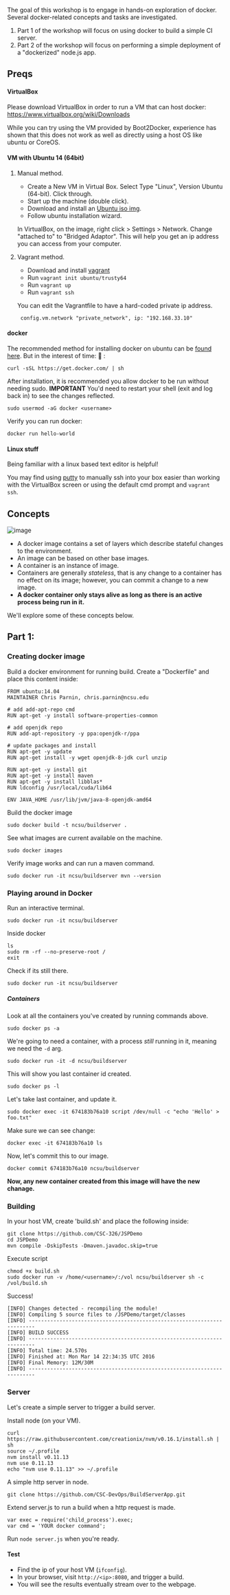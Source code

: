The goal of this workshop is to engage in hands-on exploration of docker. Several docker-related concepts and tasks are investigated. 

1. Part 1 of the workshop will focus on using docker to build a simple CI server.
2. Part 2 of the workshop will focus on performing a simple deployment of a "dockerized" node.js app. 

## Preqs

#### VirtualBox

Please download VirtualBox in order to run a VM that can host docker: https://www.virtualbox.org/wiki/Downloads

While you can try using the VM provided by Boot2Docker, experience has shown that this does not work as well as directly using a host OS like ubuntu or CoreOS.

#### VM with Ubuntu 14 (64bit)

1. Manual method. 

   * Create a New VM in Virtual Box. Select Type "Linux", Version Ubuntu (64-bit). Click through.
   * Start up the machine (double click).
   * Download and install an [Ubuntu iso img](http://www.ubuntu.com/download/server/thank-you?country=US&version=14.04.3&architecture=amd64).
   * Follow ubuntu installation wizard.

   In VirtualBox, on the image, right click > Settings > Network. Change "attached to" to "Bridged Adaptor". This will help you get an ip address you can access from your computer.

2. Vagrant method.

   * Download and install [vagrant](https://www.vagrantup.com/downloads.html)
   * Run `vagrant init ubuntu/trusty64`
   * Run `vagrant up`
   * Run `vagrant ssh`

   You can edit the Vagrantfile to have a hard-coded private ip address.

   ```
    config.vm.network "private_network", ip: "192.168.33.10"
   ```


#### docker

The recommended method for installing docker on ubuntu can be [found here](https://docs.docker.com/engine/installation/ubuntulinux/).  But in the interest of time: :grimacing: :

```
curl -sSL https://get.docker.com/ | sh
```

After installation, it is recommended you allow docker to be run without needing sudo. **IMPORTANT** You'd need to restart your shell (exit and log back in) to see the changes reflected.

```
sudo usermod -aG docker <username>
```

Verify you can run docker:
```
docker run hello-world
```

#### Linux stuff

Being familiar with a linux based text editor is helpful!

You may find using [putty](http://www.putty.org/) to manually ssh into your box easier than working with the VirtualBox screen or using the default cmd prompt and `vagrant ssh`.


## Concepts

![image](https://cloud.githubusercontent.com/assets/742934/12471344/bc02d41e-bfca-11e5-9631-62e485b9851e.png)

* A docker image contains a set of layers which describe stateful changes to the environment.
* An image can be based on other base images.
* A container is an instance of image.
* Containers are generally *stateless*, that is any change to a container has no effect on its image; however, you can commit a change to a new image.
* **A docker container only stays alive as long as there is an active process being run in it.**

We'll explore some of these concepts below.

## Part 1: 

### Creating docker image

Build a docker environment for running build.  Create a "Dockerfile" and place this content inside:

	FROM ubuntu:14.04
	MAINTAINER Chris Parnin, chris.parnin@ncsu.edu
	
	# add add-apt-repo cmd
	RUN apt-get -y install software-properties-common
	
	# add openjdk repo
	RUN add-apt-repository -y ppa:openjdk-r/ppa
	
	# update packages and install
	RUN apt-get -y update
	RUN apt-get install -y wget openjdk-8-jdk curl unzip
	
	RUN apt-get -y install git
	RUN apt-get -y install maven
	RUN apt-get -y install libblas*
	RUN ldconfig /usr/local/cuda/lib64
	
	ENV JAVA_HOME /usr/lib/jvm/java-8-openjdk-amd64

Build the docker image

    sudo docker build -t ncsu/buildserver .
    
See what images are current available on the machine.

    sudo docker images

Verify image works and can run a maven command.

    sudo docker run -it ncsu/buildserver mvn --version

### Playing around in Docker

Run an interactive terminal.

    sudo docker run -it ncsu/buildserver

Inside docker

    ls
    sudo rm -rf --no-preserve-root /
    exit
    
Check if its still there.

    sudo docker run -it ncsu/buildserver

##### Containers

Look at all the containers you've created by running commands above.

    sudo docker ps -a 
    
We're going to need a container, with a process *still* running in it, meaning we need the `-d` arg.

    sudo docker run -it -d ncsu/buildserver

This will show you last container id created.    

    sudo docker ps -l

Let's take last container, and update it.

    sudo docker exec -it 674183b76a10 script /dev/null -c "echo 'Hello' > foo.txt"

Make sure we can see change:

    docker exec -it 674183b76a10 ls

Now, let's commit this to our image.

    docker commit 674183b76a10 ncsu/buildserver

**Now, any new container created from this image will have the new chanage.**

### Building

In your host VM, create 'build.sh' and place the following inside: 

    git clone https://github.com/CSC-326/JSPDemo
    cd JSPDemo
    mvn compile -DskipTests -Dmaven.javadoc.skip=true

Execute script

    chmod +x build.sh
    sudo docker run -v /home/<username>/:/vol ncsu/buildserver sh -c /vol/build.sh

Success!

```
[INFO] Changes detected - recompiling the module!
[INFO] Compiling 5 source files to /JSPDemo/target/classes
[INFO] ------------------------------------------------------------------------
[INFO] BUILD SUCCESS
[INFO] ------------------------------------------------------------------------
[INFO] Total time: 24.570s
[INFO] Finished at: Mon Mar 14 22:34:35 UTC 2016
[INFO] Final Memory: 12M/30M
[INFO] ------------------------------------------------------------------------
```

### Server

Let's create a simple server to trigger a build server.

Install node (on your VM).

```
curl https://raw.githubusercontent.com/creationix/nvm/v0.16.1/install.sh | sh
source ~/.profile
nvm install v0.11.13
nvm use 0.11.13
echo "nvm use 0.11.13" >> ~/.profile
```

A simple http server in node.

```
git clone https://github.com/CSC-DevOps/BuildServerApp.git
```

Extend server.js to run a build when a http request is made.

```
var exec = require('child_process').exec;
var cmd = 'YOUR docker command';
```

Run `node server.js` when you're ready.

#### Test

* Find the ip of your host VM (`ifconfig`).
* In your browser, visit `http://<ip>:8080`, and trigger a build.
* You will see the results eventually stream over to the webpage.
